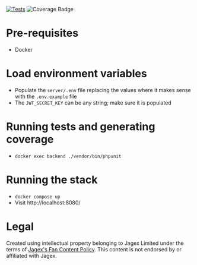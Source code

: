 [![Tests](https://github.com/tony1542/RSForumVue/actions/workflows/tests.yml/badge.svg)](https://github.com/tony1542/RSForumVue/actions/workflows/tests.yml)
![Coverage Badge](https://img.shields.io/badge/Coverage-%25-gray.svg)

# Pre-requisites

- Docker

# Load environment variables

- Populate the `server/.env` file replacing the values where it makes sense with the `.env.example` file
- The `JWT_SECRET_KEY` can be any string; make sure it is populated

# Running tests and generating coverage

- `docker exec backend ./vendor/bin/phpunit`

# Running the stack

- `docker compose up`
- Visit http://localhost:8080/

# Legal
Created using intellectual property belonging to Jagex Limited under the terms of [Jagex's Fan Content Policy](https://legal.jagex.com/docs/policies/fan-content-policy?form=MG0AV3). This content is not endorsed by or affiliated with Jagex.